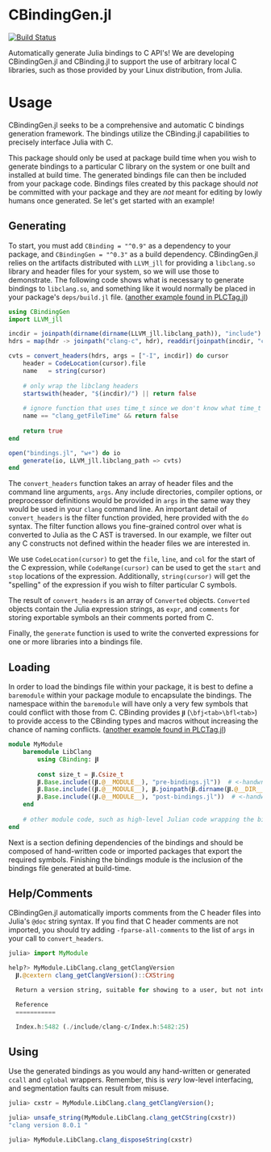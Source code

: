 # CBindingGen.jl

[![Build Status](https://github.com/analytech-solutions/CBindingGen.jl/workflows/CI/badge.svg)](https://github.com/analytech-solutions/CBindingGen.jl/actions)

Automatically generate Julia bindings to C API's!
We are developing CBindingGen.jl and CBinding.jl to support the use of arbitrary local C libraries, such as those provided by your Linux distribution, from Julia.


# Usage

CBindingGen.jl seeks to be a comprehensive and automatic C bindings generation framework.
The bindings utilize the CBinding.jl capabilities to precisely interface Julia with C.

This package should only be used at package build time when you wish to generate bindings to a particular C library on the system or one built and installed at build time.
The generated bindings file can then be included from your package code.
Bindings files created by this package should _not_ be committed with your package and they are _not_ meant for editing by lowly humans once generated.
Se let's get started with an example!


## Generating

To start, you must add `CBinding = "^0.9"` as a dependency to your package, and `CBindingGen = "^0.3"` as a build dependency.
CBindingGen.jl relies on the artifacts distributed with `LLVM_jll` for providing a `libclang.so` library and header files for your system, so we will use those to demonstrate.
The following code shows what is necessary to generate bindings to `libclang.so`, and something like it would normally be placed in your package's `deps/build.jl` file.
([another example found in PLCTag.jl](https://github.com/laurium-labs/PLCTag.jl/blob/09f7ed15bd470b4691846178d99f1a57b6917a48/deps/build.jl#L44))

```julia
using CBindingGen
import LLVM_jll

incdir = joinpath(dirname(dirname(LLVM_jll.libclang_path)), "include")
hdrs = map(hdr -> joinpath("clang-c", hdr), readdir(joinpath(incdir, "clang-c")))

cvts = convert_headers(hdrs, args = ["-I", incdir]) do cursor
	header = CodeLocation(cursor).file
	name   = string(cursor)
	
	# only wrap the libclang headers
	startswith(header, "$(incdir)/") || return false
	
	# ignore function that uses time_t since we don't know what time_t is yet
	name == "clang_getFileTime" && return false
	
	return true
end

open("bindings.jl", "w+") do io
	generate(io, LLVM_jll.libclang_path => cvts)
end

```

The `convert_headers` function takes an array of header files and the command line arguments, `args`.
Any include directories, compiler options, or preprocessor definitions would be provided in `args` in the same way they would be used in your `clang` command line.
An important detail of `convert_headers` is the filter function provided, here provided with the `do` syntax.
The filter function allows you fine-grained control over what is converted to Julia as the C AST is traversed.
In our example, we filter out any C constructs not defined within the header files we are interested in.

We use `CodeLocation(cursor)` to get the `file`, `line`, and `col` for the start of the C expression, while `CodeRange(cursor)` can be used to get the `start` and `stop` locations of the expression.
Additionally, `string(cursor)` will get the "spelling" of the expression if you wish to filter particular C symbols.

The result of `convert_headers` is an array of `Converted` objects.
`Converted` objects contain the Julia expression strings, as `expr`, and `comments` for storing exportable symbols an their comments ported from C.

Finally, the `generate` function is used to write the converted expressions for one or more libraries into a bindings file.


## Loading

In order to load the bindings file within your package, it is best to define a `baremodule` within your package module to encapsulate the bindings.
The namespace within the `baremodule` will have only a very few symbols that could conflict with those from C.
CBinding provides `𝐣𝐥` (`\bfj<tab>\bfl<tab>`) to provide access to the CBinding types and macros without increasing the chance of naming conflicts.
([another example found in PLCTag.jl](https://github.com/laurium-labs/PLCTag.jl/blob/09f7ed15bd470b4691846178d99f1a57b6917a48/src/PLCTag.jl#L2))

```julia
module MyModule
	baremodule LibClang
		using CBinding: 𝐣𝐥
		
		const size_t = 𝐣𝐥.Csize_t
		𝐣𝐥.Base.include((𝐣𝐥.@__MODULE__), "pre-bindings.jl"))  # <-handwritten
		𝐣𝐥.Base.include((𝐣𝐥.@__MODULE__), 𝐣𝐥.joinpath(𝐣𝐥.dirname(𝐣𝐥.@__DIR__), "deps", "libclang.jl"))  # <-generated
		𝐣𝐥.Base.include((𝐣𝐥.@__MODULE__), "post-bindings.jl"))  # <-handwritten
	end
	
	# other module code, such as high-level Julian code wrapping the bindings...
end
```

Next is a section defining dependencies of the bindings and should be composed of hand-written code or imported packages that export the required symbols.
Finishing the bindings module is the inclusion of the bindings file generated at build-time.


## Help/Comments

CBindingGen.jl automatically imports comments from the C header files into Julia's `@doc` string syntax.
If you find that C header comments are not imported, you should try adding `-fparse-all-comments` to the list of `args` in your call to `convert_headers`.

```julia
julia> import MyModule

help?> MyModule.LibClang.clang_getClangVersion
  𝐣𝐥.@cextern clang_getClangVersion()::CXString

  Return a version string, suitable for showing to a user, but not intended to be parsed (the format is not guaranteed to be stable).

  Reference
  ===========

  Index.h:5482 (./include/clang-c/Index.h:5482:25)
```


## Using

Use the generated bindings as you would any hand-written or generated `ccall` and `cglobal` wrappers.
Remember, this is _very_ low-level interfacing, and segmentation faults can result from misuse.

```julia
julia> cxstr = MyModule.LibClang.clang_getClangVersion();

julia> unsafe_string(MyModule.LibClang.clang_getCString(cxstr))
"clang version 8.0.1 "

julia> MyModule.LibClang.clang_disposeString(cxstr)

```

